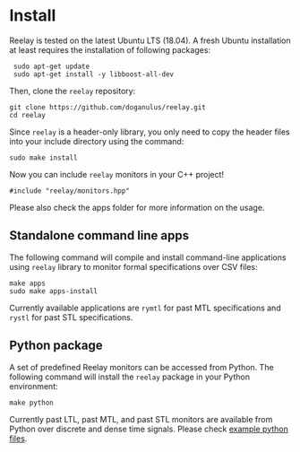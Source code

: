 # Install 

Reelay is tested on the latest Ubuntu LTS (18.04). A fresh Ubuntu installation at least requires the installation of following packages:

     sudo apt-get update
     sudo apt-get install -y libboost-all-dev

Then, clone the `reelay` repository:
    
    git clone https://github.com/doganulus/reelay.git
    cd reelay

Since `reelay` is a header-only library, you only need to copy the header files into your include directory using the command:

    sudo make install

Now you can include `reelay` monitors in your C++ project!

    #include "reelay/monitors.hpp"

Please also check the apps folder for more information on the usage.

## Standalone command line apps

The following command will compile and install command-line applications using `reelay` library to monitor formal specifications over CSV files: 

    make apps
    sudo make apps-install

Currently available applications are `rymtl` for past MTL specifications and `rystl` for past STL specifications.

## Python package

A set of predefined Reelay monitors can be accessed from Python. The following command will install the `reelay` package in your Python environment:

    make python

Currently past LTL, past MTL, and past STL monitors are available from Python over discrete and dense time signals. Please check [example python files](https://github.com/doganulus/reelay/tree/master/python/examples).
